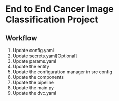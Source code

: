 # End to End Cancer Image Classification Project

## Workflow

1. Update config.yaml
2. Update secrets.yaml[Optional]
3. Update params.yaml
4. Update the entity
5. Update the configuration manager in src config
6. Update the components
7. Update the pipeline
8. Update the main.py
9. Update the dvc.yaml